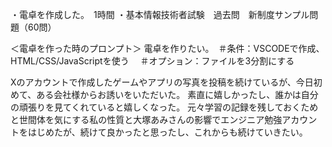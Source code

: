 ・電卓を作成した。　1時間
・基本情報技術者試験　過去問　新制度サンプル問題（60問）

＜電卓を作った時のプロンプト＞
電卓を作りたい。　＃条件：VSCODEで作成、HTML/CSS/JavaScriptを使う　
＃オプション：ファイルを3分割にする

Xのアカウントで作成したゲームやアプリの写真を投稿を続けているが、今日初めて、ある会社様からお誘いをいただいた。
素直に嬉しかったし、誰かは自分の頑張りを見てくれていると嬉しくなった。
元々学習の記録を残しておくためと世間体を気にする私の性質と大塚あみさんの影響でエンジニア勉強アカウントをはじめたが、続けて良かったと思ったし、これからも続けていきたい。
